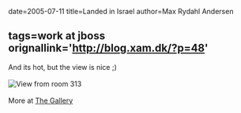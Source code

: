 date=2005-07-11
title=Landed in Israel
author=Max Rydahl Andersen

tags=work at jboss 
orignallink='http://blog.xam.dk/?p=48'
---
<div><p>And its hot, but the view is nice ;)
<br><br><img src="http://coppermine.xam.dk/albums/wpw-20050711/IMG_1792.JPG" alt="View from room 313"><br><br>
More at <a href="http://coppermine.xam.dk/thumbnails.php?album=53">The Gallery</a></p></div>
